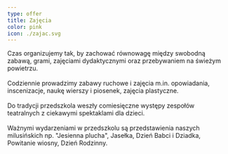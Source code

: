 ```yaml
---
type: offer
title: Zajęcia
color: pink
icon: ./zajac.svg
---
```


Czas organizujemy tak, by zachować równowagę między swobodną zabawą, grami, zajęciami dydaktycznymi oraz przebywaniem na świeżym powietrzu.\
\
Codziennie prowadzimy zabawy ruchowe i zajęcia m.in. opowiadania, inscenizacje, naukę wierszy i piosenek, zajęcia plastyczne. \
\
Do tradycji przedszkola weszły comiesięczne występy zespołów teatralnych z ciekawymi spektaklami dla dzieci. \
\
Ważnymi wydarzeniami w przedszkolu są przedstawienia naszych milusińskich np. "Jesienna plucha", Jasełka, Dzień Babci i Dziadka, Powitanie wiosny, Dzień Rodzinny.
